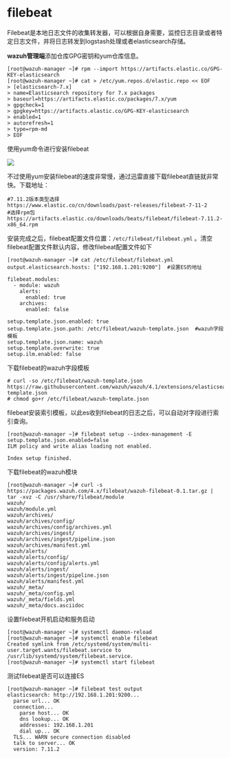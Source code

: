 # filebeat

Filebeat是本地日志文件的收集转发器，可以根据自身需要，监控日志目录或者特定日志文件，并将日志转发到logstash处理或者elasticsearch存储。 

**wazuh管理端**添加仓库GPG密钥和yum仓库信息。

```text
[root@wazuh-manager ~]# rpm --import https://artifacts.elastic.co/GPG-KEY-elasticsearch
[root@wazuh-manager ~]# cat > /etc/yum.repos.d/elastic.repo << EOF
> [elasticsearch-7.x]
> name=Elasticsearch repository for 7.x packages
> baseurl=https://artifacts.elastic.co/packages/7.x/yum
> gpgcheck=1
> gpgkey=https://artifacts.elastic.co/GPG-KEY-elasticsearch
> enabled=1
> autorefresh=1
> type=rpm-md
> EOF

```

使用yum命令进行安装filebeat

![](../../.gitbook/assets/image%20%2861%29.png)

不过使用yum安装filebeat的速度非常慢，通过迅雷直接下载filebeat直链就非常快。下载地址：

```text
#7.11.2版本类型选择
https://www.elastic.co/cn/downloads/past-releases/filebeat-7-11-2
#选择rpm包
https://artifacts.elastic.co/downloads/beats/filebeat/filebeat-7.11.2-x86_64.rpm
```

安装完成之后，filebeat配置文件位置：`/etc/filebeat/filebeat.yml` 。清空filebeat配置文件默认内容，修改filebeat配置文件如下

```text
[root@wazuh-manager ~]# cat /etc/filebeat/filebeat.yml 
output.elasticsearch.hosts: ["192.168.1.201:9200"]  #设置ES的地址

filebeat.modules:
  - module: wazuh
    alerts:
      enabled: true
    archives:
      enabled: false

setup.template.json.enabled: true
setup.template.json.path: /etc/filebeat/wazuh-template.json  #wazuh字段模板
setup.template.json.name: wazuh
setup.template.overwrite: true
setup.ilm.enabled: false
```

下载filebeat的wazuh字段模板

```text
# curl -so /etc/filebeat/wazuh-template.json https://raw.githubusercontent.com/wazuh/wazuh/4.1/extensions/elasticsearch/7.x/wazuh-template.json
# chmod go+r /etc/filebeat/wazuh-template.json
```

filebeat安装索引模板，以此es收到filebeat的日志之后，可以自动对字段进行索引查询。

```text
[root@wazuh-manager ~]# filebeat setup --index-management -E setup.template.json.enabled=false
ILM policy and write alias loading not enabled.

Index setup finished.
```

下载filebeat的wazuh模块

```text
[root@wazuh-manager ~]# curl -s https://packages.wazuh.com/4.x/filebeat/wazuh-filebeat-0.1.tar.gz | tar -xvz -C /usr/share/filebeat/module
wazuh/
wazuh/module.yml
wazuh/archives/
wazuh/archives/config/
wazuh/archives/config/archives.yml
wazuh/archives/ingest/
wazuh/archives/ingest/pipeline.json
wazuh/archives/manifest.yml
wazuh/alerts/
wazuh/alerts/config/
wazuh/alerts/config/alerts.yml
wazuh/alerts/ingest/
wazuh/alerts/ingest/pipeline.json
wazuh/alerts/manifest.yml
wazuh/_meta/
wazuh/_meta/config.yml
wazuh/_meta/fields.yml
wazuh/_meta/docs.asciidoc
```

设置filebeat开机启动和服务启动

```text
[root@wazuh-manager ~]# systemctl daemon-reload
[root@wazuh-manager ~]# systemctl enable filebeat
Created symlink from /etc/systemd/system/multi-user.target.wants/filebeat.service to /usr/lib/systemd/system/filebeat.service.
[root@wazuh-manager ~]# systemctl start filebeat
```

测试filebeat是否可以连接ES

```text
[root@wazuh-manager ~]# filebeat test output
elasticsearch: http://192.168.1.201:9200...
  parse url... OK
  connection...
    parse host... OK
    dns lookup... OK
    addresses: 192.168.1.201
    dial up... OK
  TLS... WARN secure connection disabled
  talk to server... OK
  version: 7.11.2

```


